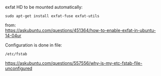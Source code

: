 exfat HD to be mounted automatically:

    sudo apt-get install exfat-fuse exfat-utils

from:  
https://askubuntu.com/questions/451364/how-to-enable-exfat-in-ubuntu-14-04ur

Configuration is done in file:

    /etc/fstab

https://askubuntu.com/questions/557556/why-is-my-etc-fstab-file-unconfigured

